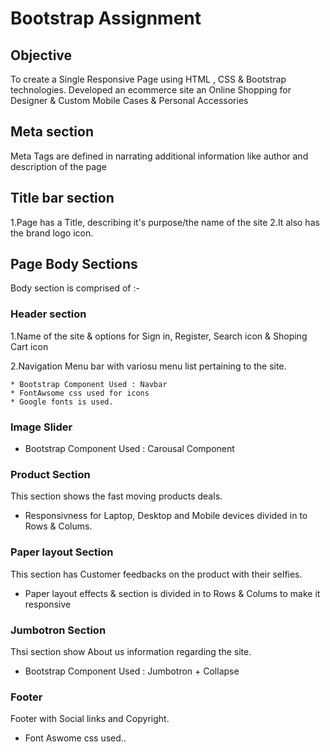 # Bootstrap Assignment

## Objective

To create a Single Responsive Page using HTML , CSS  & Bootstrap technologies.
Developed an ecommerce site an Online Shopping for Designer & Custom Mobile Cases & Personal Accessories   

## Meta section
 Meta Tags are defined in narrating additional information like author and description of the page

## Title bar section

1.Page has a Title, describing it's purpose/the name of the site
2.It also has the brand logo icon.

## Page Body Sections

Body section is comprised  of :-

### Header section

1.Name of the site & options for Sign in, Register, Search icon & Shoping Cart icon

2.Navigation Menu bar with variosu menu list pertaining to the site. 
    
    * Bootstrap Component Used : Navbar
    * FontAwsome css used for icons
    * Google fonts is used.
   
### Image Slider
* Bootstrap Component Used : Carousal Component

### Product Section
This section shows the fast moving products deals.

*  Responsivness for Laptop, Desktop and Mobile devices divided in to Rows & Colums.

### Paper layout Section
This section has Customer feedbacks on the product with their selfies.

 * Paper layout effects & section is divided in to Rows & Colums to make it responsive

### Jumbotron Section
Thsi section show About us information regarding the site. 

*  Bootstrap Component Used : Jumbotron + Collapse 

### Footer
Footer with Social links and Copyright.

* Font Aswome css used..